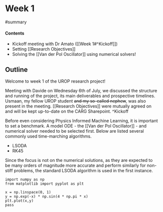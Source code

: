 # Week 1
#summary 


#### Contents
- Kickoff meeting with Dr Amato ([[Week 1#^Kickoff]])
- Setting [[Research Objectives]]
- Solving the [[Van der Pol Oscillator]] using numerical solvers!


## Outline
Welcome to week 1 of the UROP research project! 

Meeting with Davide on Wednesday 6th of July, we discussed the structure and running of the project, its main deliverables and prospective timelines. Usmaan, my fellow UROP student ~~and my so-called nephew~~, was also present in the meeting. [[Research Objectives]] were mutually agreed on and will be kept up-to-date on the CARG Sharepoint. ^Kickoff

Before even considering Physics Informed Machine Learning, it is important to set a benchmark. A model ODE - the [[Van der Pol Oscillator]] - and numerical solver needed to be selected first. Below are listed several commonly used time-marching algorithms.

- LSODA
- RK45

Since the focus is not on the numerical solutions, as they are expected to be many orders of magnitude more accurate and perform similarly for non-stiff problems, the standard LSODA algorithm is used in the first instance.

```jupyter
import numpy as np
from matplotlib import pyplot as plt

x = np.linspace(0, 1)
y = np.exp(-x) * np.sin(4 * np.pi * x)
plt.plot(x,y)
pass
```